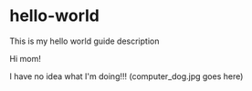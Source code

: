 # hello-world
This is my hello world guide description

Hi mom!

I have no idea what I'm doing!!! (computer_dog.jpg goes here)
